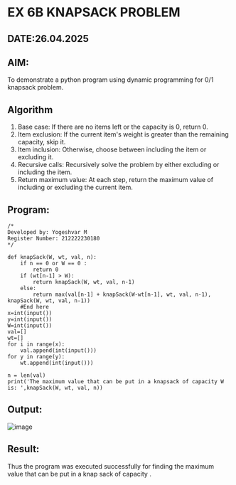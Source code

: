 # EX 6B KNAPSACK PROBLEM
## DATE:26.04.2025
## AIM:
To demonstrate a python program using dynamic programming for 0/1 knapsack problem.
## Algorithm
1. Base case: If there are no items left or the capacity is 0, return 0.
2. Item exclusion: If the current item's weight is greater than the remaining capacity, skip it.
3. Item inclusion: Otherwise, choose between including the item or excluding it.
4. Recursive calls: Recursively solve the problem by either excluding or including the item.
5. Return maximum value: At each step, return the maximum value of including or excluding the current item. 

## Program:
```
/*
Developed by: Yogeshvar M
Register Number: 212222230180
*/
```
```
def knapSack(W, wt, val, n):
	if n == 0 or W == 0 :
		return 0
	if (wt[n-1] > W):
		return knapSack(W, wt, val, n-1)
	else:
		return max(val[n-1] + knapSack(W-wt[n-1], wt, val, n-1), knapSack(W, wt, val, n-1))
	#End here
x=int(input())
y=int(input())
W=int(input())
val=[]
wt=[]
for i in range(x):
    val.append(int(input()))
for y in range(y):
    wt.append(int(input()))

n = len(val)
print('The maximum value that can be put in a knapsack of capacity W is: ',knapSack(W, wt, val, n))
```

## Output:
![image](https://github.com/user-attachments/assets/dfd9f27c-8fa2-487d-9aa8-229742f8883a)

## Result:
Thus the program was executed successfully for finding the maximum value that can be put in a knap sack of capacity .
